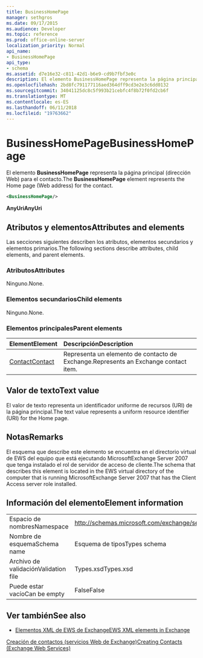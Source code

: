 ```yaml
---
title: BusinessHomePage
manager: sethgros
ms.date: 09/17/2015
ms.audience: Developer
ms.topic: reference
ms.prod: office-online-server
localization_priority: Normal
api_name:
- BusinessHomePage
api_type:
- schema
ms.assetid: d7e16e32-c811-42d1-b6e9-cd9b7fbf3e0c
description: El elemento BusinessHomePage representa la página principal (dirección Web) para el contacto.
ms.openlocfilehash: 2bd8fc791177116aed364dff9cd3e2e3c6dd0132
ms.sourcegitcommit: 34041125dc8c5f993b21cebfc4f8b72f0fd2cb6f
ms.translationtype: MT
ms.contentlocale: es-ES
ms.lasthandoff: 06/11/2018
ms.locfileid: "19763662"
---
```

# <a name="businesshomepage"></a><span data-ttu-id="c7c48-103">BusinessHomePage</span><span class="sxs-lookup"><span data-stu-id="c7c48-103">BusinessHomePage</span></span>

<span data-ttu-id="c7c48-104">El elemento **BusinessHomePage** representa la página principal (dirección Web) para el contacto.</span><span class="sxs-lookup"><span data-stu-id="c7c48-104">The **BusinessHomePage** element represents the Home page (Web address) for the contact.</span></span> 
  
```xml
<BusinessHomePage/>
```

 <span data-ttu-id="c7c48-105">**AnyUri**</span><span class="sxs-lookup"><span data-stu-id="c7c48-105">**AnyUri**</span></span>
## <a name="attributes-and-elements"></a><span data-ttu-id="c7c48-106">Atributos y elementos</span><span class="sxs-lookup"><span data-stu-id="c7c48-106">Attributes and elements</span></span>

<span data-ttu-id="c7c48-107">Las secciones siguientes describen los atributos, elementos secundarios y elementos primarios.</span><span class="sxs-lookup"><span data-stu-id="c7c48-107">The following sections describe attributes, child elements, and parent elements.</span></span>
  
### <a name="attributes"></a><span data-ttu-id="c7c48-108">Atributos</span><span class="sxs-lookup"><span data-stu-id="c7c48-108">Attributes</span></span>

<span data-ttu-id="c7c48-109">Ninguno.</span><span class="sxs-lookup"><span data-stu-id="c7c48-109">None.</span></span>
  
### <a name="child-elements"></a><span data-ttu-id="c7c48-110">Elementos secundarios</span><span class="sxs-lookup"><span data-stu-id="c7c48-110">Child elements</span></span>

<span data-ttu-id="c7c48-111">Ninguno.</span><span class="sxs-lookup"><span data-stu-id="c7c48-111">None.</span></span>
  
### <a name="parent-elements"></a><span data-ttu-id="c7c48-112">Elementos principales</span><span class="sxs-lookup"><span data-stu-id="c7c48-112">Parent elements</span></span>

|<span data-ttu-id="c7c48-113">**Element**</span><span class="sxs-lookup"><span data-stu-id="c7c48-113">**Element**</span></span>|<span data-ttu-id="c7c48-114">**Descripción**</span><span class="sxs-lookup"><span data-stu-id="c7c48-114">**Description**</span></span>|
|:-----|:-----|
|[<span data-ttu-id="c7c48-115">Contact</span><span class="sxs-lookup"><span data-stu-id="c7c48-115">Contact</span></span>](contact.md) <br/> |<span data-ttu-id="c7c48-116">Representa un elemento de contacto de Exchange.</span><span class="sxs-lookup"><span data-stu-id="c7c48-116">Represents an Exchange contact item.</span></span>  <br/> |
   
## <a name="text-value"></a><span data-ttu-id="c7c48-117">Valor de texto</span><span class="sxs-lookup"><span data-stu-id="c7c48-117">Text value</span></span>

<span data-ttu-id="c7c48-118">El valor de texto representa un identificador uniforme de recursos (URI) de la página principal.</span><span class="sxs-lookup"><span data-stu-id="c7c48-118">The text value represents a uniform resource identifier (URI) for the Home page.</span></span>
  
## <a name="remarks"></a><span data-ttu-id="c7c48-119">Notas</span><span class="sxs-lookup"><span data-stu-id="c7c48-119">Remarks</span></span>

<span data-ttu-id="c7c48-120">El esquema que describe este elemento se encuentra en el directorio virtual de EWS del equipo que está ejecutando MicrosoftExchange Server 2007 que tenga instalado el rol de servidor de acceso de cliente.</span><span class="sxs-lookup"><span data-stu-id="c7c48-120">The schema that describes this element is located in the EWS virtual directory of the computer that is running MicrosoftExchange Server 2007 that has the Client Access server role installed.</span></span>
  
## <a name="element-information"></a><span data-ttu-id="c7c48-121">Información del elemento</span><span class="sxs-lookup"><span data-stu-id="c7c48-121">Element information</span></span>

|||
|:-----|:-----|
|<span data-ttu-id="c7c48-122">Espacio de nombres</span><span class="sxs-lookup"><span data-stu-id="c7c48-122">Namespace</span></span>  <br/> |http://schemas.microsoft.com/exchange/services/2006/types  <br/> |
|<span data-ttu-id="c7c48-123">Nombre de esquema</span><span class="sxs-lookup"><span data-stu-id="c7c48-123">Schema name</span></span>  <br/> |<span data-ttu-id="c7c48-124">Esquema de tipos</span><span class="sxs-lookup"><span data-stu-id="c7c48-124">Types schema</span></span>  <br/> |
|<span data-ttu-id="c7c48-125">Archivo de validación</span><span class="sxs-lookup"><span data-stu-id="c7c48-125">Validation file</span></span>  <br/> |<span data-ttu-id="c7c48-126">Types.xsd</span><span class="sxs-lookup"><span data-stu-id="c7c48-126">Types.xsd</span></span>  <br/> |
|<span data-ttu-id="c7c48-127">Puede estar vacío</span><span class="sxs-lookup"><span data-stu-id="c7c48-127">Can be empty</span></span>  <br/> |<span data-ttu-id="c7c48-128">False</span><span class="sxs-lookup"><span data-stu-id="c7c48-128">False</span></span>  <br/> |
   
## <a name="see-also"></a><span data-ttu-id="c7c48-129">Ver también</span><span class="sxs-lookup"><span data-stu-id="c7c48-129">See also</span></span>



- [<span data-ttu-id="c7c48-130">Elementos XML de EWS de Exchange</span><span class="sxs-lookup"><span data-stu-id="c7c48-130">EWS XML elements in Exchange</span></span>](ews-xml-elements-in-exchange.md)


[<span data-ttu-id="c7c48-131">Creación de contactos (servicios Web de Exchange)</span><span class="sxs-lookup"><span data-stu-id="c7c48-131">Creating Contacts (Exchange Web Services)</span></span>](http://msdn.microsoft.com/library/4845917e-70d1-481c-bbd7-011ec6571789%28Office.15%29.aspx)


